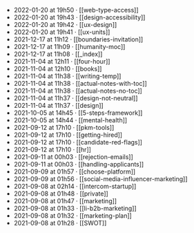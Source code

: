 - 2022-01-20 at 19h50 · [[web-type-access]]
- 2022-01-20 at 19h43 · [[design-accessibility]]
- 2022-01-20 at 19h42 · [[ux-design]]
- 2022-01-20 at 19h41 · [[ux-units]]
- 2021-12-17 at 11h12 · [[boundaries-invitation]]
- 2021-12-17 at 11h09 · [[humanity-moc]]
- 2021-12-17 at 11h08 · [[_index]]
- 2021-11-04 at 12h11 · [[four-hour]]
- 2021-11-04 at 12h10 · [[books]]
- 2021-11-04 at 11h38 · [[writing-temp]]
- 2021-11-04 at 11h38 · [[actual-notes-with-toc]]
- 2021-11-04 at 11h38 · [[actual-notes-no-toc]]
- 2021-11-04 at 11h37 · [[design-not-neutral]]
- 2021-11-04 at 11h37 · [[design]]
- 2021-10-05 at 14h45 · [[5-steps-framework]]
- 2021-10-05 at 14h44 · [[mental-health]]
- 2021-09-12 at 17h10 · [[pkm-tools]]
- 2021-09-12 at 17h10 · [[getting-hired]]
- 2021-09-12 at 17h10 · [[candidate-red-flags]]
- 2021-09-12 at 17h10 · [[hr]]
- 2021-09-11 at 00h03 · [[rejection-emails]]
- 2021-09-11 at 00h03 · [[handling-applicants]]
- 2021-09-09 at 01h57 · [[choose-platform]]
- 2021-09-09 at 01h56 · [[social-media-influencer-marketing]]
- 2021-09-08 at 02h14 · [[intercom-startup]]
- 2021-09-08 at 01h48 · [[private]]
- 2021-09-08 at 01h47 · [[marketing]]
- 2021-09-08 at 01h33 · [[li-b2b-marketing]]
- 2021-09-08 at 01h32 · [[marketing-plan]]
- 2021-09-08 at 01h28 · [[SWOT]]
